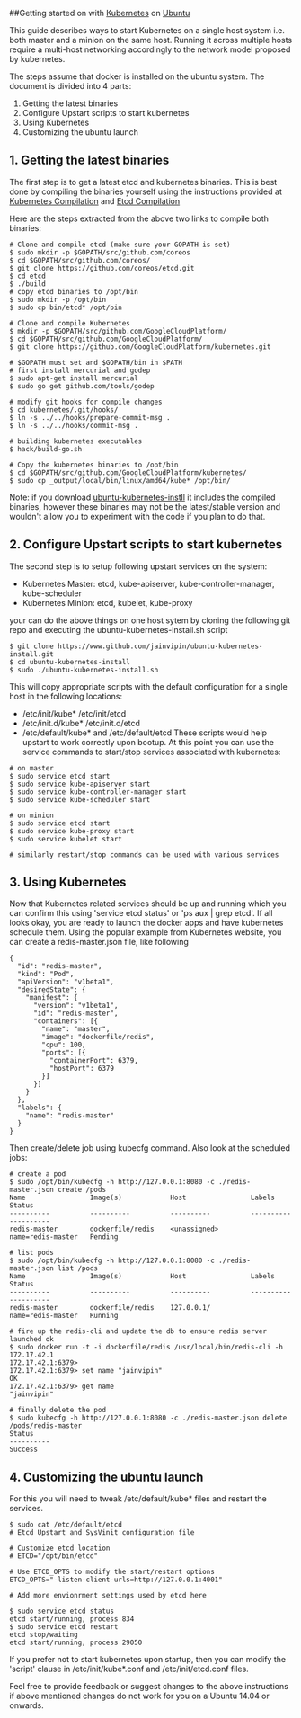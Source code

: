 ##Getting started on with [Kubernetes](https://github.com/GoogleCloudPlatform/kubernetes) on [Ubuntu](http://www.ubuntu.com)

This guide describes ways to start Kubernetes on a single host system i.e. both master and a minion on the same host. Running it across multiple hosts require a multi-host networking accordingly to the network model proposed by kubernetes.

The steps assume that docker is installed on the ubuntu system. The document is divided into 4 parts:
 1. Getting the latest binaries
 2. Configure Upstart scripts to start kubernetes
 3. Using Kubernetes
 4. Customizing the ubuntu launch

## 1. Getting the latest binaries
The first step is to get a latest etcd and kubernetes binaries. This is best done by compiling the binaries yourself using the instructions provided at 
[Kubernetes Compilation](https://github.com/GoogleCloudPlatform/kubernetes/blob/master/docs/devel/development.md) and [Etcd Compilation](https://github.com/coreos/etcd/tree/master/Documentation)

Here are the steps extracted from the above two links to compile both binaries:
```
# Clone and compile etcd (make sure your GOPATH is set)
$ sudo mkdir -p $GOPATH/src/github.com/coreos
$ cd $GOPATH/src/github.com/coreos/
$ git clone https://github.com/coreos/etcd.git
$ cd etcd
$ ./build
# copy etcd binaries to /opt/bin
$ sudo mkdir -p /opt/bin
$ sudo cp bin/etcd* /opt/bin

# Clone and compile Kubernetes
$ mkdir -p $GOPATH/src/github.com/GoogleCloudPlatform/
$ cd $GOPATH/src/github.com/GoogleCloudPlatform/
$ git clone https://github.com/GoogleCloudPlatform/kubernetes.git

# $GOPATH must set and $GOPATH/bin in $PATH
# first install mercurial and godep
$ sudo apt-get install mercurial
$ sudo go get github.com/tools/godep

# modify git hooks for compile changes
$ cd kubernetes/.git/hooks/
$ ln -s ../../hooks/prepare-commit-msg .
$ ln -s ../../hooks/commit-msg .

# building kubernetes executables
$ hack/build-go.sh

# Copy the kubernetes binaries to /opt/bin
$ cd $GOPATH/src/github.com/GoogleCloudPlatform/kubernetes/
$ sudo cp _output/local/bin/linux/amd64/kube* /opt/bin/

```

Note: if you download [ubuntu-kubernetes-instll](http://github.com/jainvipin/ubuntu-kubernetes-install) it includes the compiled binaries, however these binaries may not be the latest/stable version and wouldn't allow you to experiment with the code if you plan to do that.

## 2. Configure Upstart scripts to start kubernetes

The second step is to setup following upstart services on the system:
- Kubernetes Master: etcd, kube-apiserver, kube-controller-manager, kube-scheduler
- Kubernetes Minion: etcd, kubelet, kube-proxy

your can do the above things on one host sytem by cloning the following git repo and executing the ubuntu-kubernetes-install.sh script

```
$ git clone https://www.github.com/jainvipin/ubuntu-kubernetes-install.git
$ cd ubuntu-kubernetes-install
$ sudo ./ubuntu-kubernetes-install.sh
```

This will copy appropriate scripts with the default configuration for a single host in the following locations:
- /etc/init/kube* /etc/init/etcd
- /etc/init.d/kube* /etc/init.d/etcd
- /etc/default/kube* and /etc/default/etcd
These scripts would help upstart to work correctly upon bootup. At this point you can use the service commands to start/stop services associated with kubernetes:
```
# on master
$ sudo service etcd start
$ sudo service kube-apiserver start
$ sudo service kube-controller-manager start
$ sudo service kube-scheduler start

# on minion
$ sudo service etcd start
$ sudo service kube-proxy start
$ sudo service kubelet start

# similarly restart/stop commands can be used with various services
```


## 3. Using Kubernetes

Now that Kubernetes related services should be up and running which you can confirm this using 'service etcd status' or 'ps aux | grep etcd'. If all looks okay, you are ready to launch the docker apps and have kubernetes schedule them. Using the popular example from Kubernetes website, you can create a redis-master.json file, like following

```
{
  "id": "redis-master",
  "kind": "Pod",
  "apiVersion": "v1beta1",
  "desiredState": {
    "manifest": {
      "version": "v1beta1",
      "id": "redis-master",
      "containers": [{
        "name": "master",
        "image": "dockerfile/redis",
        "cpu": 100,
        "ports": [{
          "containerPort": 6379,
          "hostPort": 6379
        }]
      }]
    }
  },
  "labels": {
    "name": "redis-master"
  }
}
```

Then create/delete job using kubecfg command. Also look at the scheduled jobs:

```
# create a pod
$ sudo /opt/bin/kubecfg -h http://127.0.0.1:8080 -c ./redis-master.json create /pods
Name                Image(s)            Host                Labels              Status
----------          ----------          ----------          ----------          ----------
redis-master        dockerfile/redis    <unassigned>        name=redis-master   Pending

# list pods
$ sudo /opt/bin/kubecfg -h http://127.0.0.1:8080 -c ./redis-master.json list /pods
Name                Image(s)            Host                Labels              Status
----------          ----------          ----------          ----------          ----------
redis-master        dockerfile/redis    127.0.0.1/          name=redis-master   Running

# fire up the redis-cli and update the db to ensure redis server launched ok
$ sudo docker run -t -i dockerfile/redis /usr/local/bin/redis-cli -h 172.17.42.1
172.17.42.1:6379> 
172.17.42.1:6379> set name "jainvipin"
OK
172.17.42.1:6379> get name
"jainvipin"

# finally delete the pod
$ sudo kubecfg -h http://127.0.0.1:8080 -c ./redis-master.json delete /pods/redis-master
Status
----------
Success

```

## 4. Customizing the ubuntu launch

For this you will need to tweak /etc/default/kube* files and restart the services.

```
$ sudo cat /etc/default/etcd 
# Etcd Upstart and SysVinit configuration file

# Customize etcd location 
# ETCD="/opt/bin/etcd"

# Use ETCD_OPTS to modify the start/restart options
ETCD_OPTS="-listen-client-urls=http://127.0.0.1:4001"

# Add more envionrment settings used by etcd here

$ sudo service etcd status
etcd start/running, process 834
$ sudo service etcd restart
etcd stop/waiting
etcd start/running, process 29050
```

If you prefer not to start kubernetes upon startup, then you can modify the 'script' clause in /etc/init/kube*.conf and /etc/init/etcd.conf files.



Feel free to provide feedback or suggest changes to the above instructions if above mentioned changes do not work for you on a Ubuntu 14.04 or onwards.


